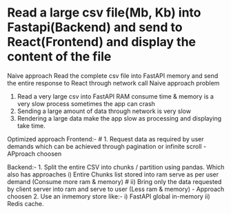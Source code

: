 # Read a large csv file(Mb, Kb) into Fastapi(Backend) and send to React(Frontend) and display the content of the file

Naive approach
  Read the complete csv file into FastAPI memory and send the entire response to React through network call
Naive approach problem
  1. Read a very large csv into FastAPI RAM consume time & memory is a very slow process sometimes the app can crash
  2. Sending a large amount of data through network is very slow
  3. Rendering a large data make the app slow as processing and displaying take time.

Optimized approach
  Frontend:-
    # 1. Request data as required by user demands which can be achieved through pagination or infinite scroll - APproach choosen

  Backend:-
    1. Split the entire CSV into chunks / partition using pandas. Which also has approaches
      i) Entire Chunks list stored into ram serve as per user demand (Consume more ram & memory)
      # ii) Bring only the data requested by client server into ram and serve to user (Less ram & memory) - Approach choosen
    2. Use an inmemory store like:-
      i) FastAPI global in-memory
      ii) Redis cache.



